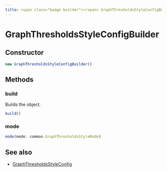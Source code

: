 ```yaml
---
title: <span class="badge builder"></span> GraphThresholdsStyleConfigBuilder
---
```

# <span class="badge builder"></span> GraphThresholdsStyleConfigBuilder

## Constructor

```typescript
new GraphThresholdsStyleConfigBuilder()
```
## Methods

### <span class="badge object-method"></span> build

Builds the object.

```typescript
build()
```

### <span class="badge object-method"></span> mode

```typescript
mode(mode: common.GraphThresholdsStyleMode)
```

## See also

 * <span class="badge object-type-interface"></span> [GraphThresholdsStyleConfig](./object-GraphThresholdsStyleConfig.md)
